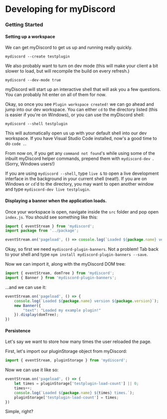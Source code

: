 # Developing for myDiscord

### Getting Started

#### Setting up a workspace

We can get myDiscord to get us up and running really quickly. 

```
mydiscord --create testplugin
```

We also probably want to turn on dev mode (this will make your client a bit slower to load, but will recompile the build on every refresh.)

```
mydiscord --dev-mode true
```

myDiscord will start up an interactive shell that will ask you a few questions. You can probably hit enter on all of them for now.

Okay, so once you see `Plugin workspace created!` we can go ahead and jump into our dev workspace. You can either `cd` to the directory listed (this is easier if you're on Windows), or you can use the myDiscord shell:

```
mydiscord --shell testplugin
```

This will automatically open us up with your default shell into our dev workspace. If you have Visual Studio Code installed, now's a good time to do `code .`.

From now on, if you get any `command not found`'s while using some of the inbuilt myDiscord helper commands, prepend them with `mydiscord-dev `. (Sorry, Windows users!)

If you are using `mydiscord --shell`, type `live &` to open a live development interface in the background in your current shell (neat!). If you are on Windows or `cd`'d to the directory, you may want to open another window and type `mydiscord-dev live testplugin`. 

#### Displaying a banner when the application loads.

Once your workspace is open, navigate inside the `src` folder and pop open `index.js`. You should see something like this:

```javascript
import { eventStream } from 'mydiscord';
import package from '../package';

eventStream.on('pageload', () => console.log(`Loaded ${package.name} version ${package.version}`));
```

Okay, so first we need `mydiscord-plugin-banners`. Not a problem! Tab back to your shell and type `npm install mydiscord-plugin-banners --save`.

Now we can import it, along with the myDiscord DOM tree:

```javascript
import { eventStream, domTree } from 'mydiscord';
import { Banner } from 'mydiscord-plugin-banners';
```

...and we can use it:

```javascript
eventStream.on('pageload', () => {
    console.log(`Loaded ${package.name} version ${package.version}`);
    new Banner({
        "text": "Loaded my example plugin!"
    }).display(domTree);
})
```

#### Persistence

Let's say we want to store how many times the user reloaded the page.

First, let's import our pluginStorage object from myDiscord:

```javascript
import { eventStream, pluginStorage } from 'mydiscord';
```

Now we can use it like so:

```javascript
eventStream.on('pageload', () => {
    let times = pluginStorage['testplugin-load-count'] || 0;
    times++;
    console.log(`Loaded ${package.name} ${times} times.`);
    pluginStorage['testplugin-load-count'] = times;
})
```

Simple, right?